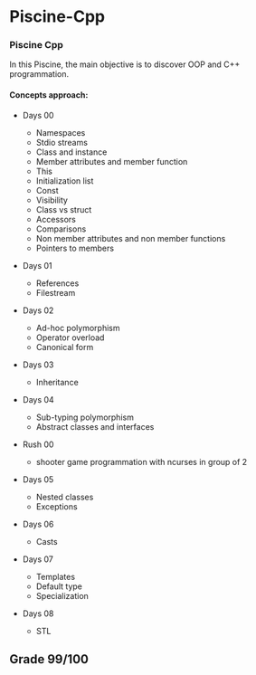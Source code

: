 # Piscine-Cpp

### Piscine Cpp

In this Piscine, the main objective is to discover OOP and C++ programmation.

#### Concepts approach:

- Days 00
	- Namespaces
	- Stdio streams
	- Class and instance
	- Member attributes and member function
	- This
	- Initialization list
	- Const
	- Visibility
	- Class vs struct
	- Accessors
	- Comparisons
	- Non member attributes and non member functions
	- Pointers to members


- Days 01
	- References
	- Filestream


- Days 02
	- Ad-hoc polymorphism
	- Operator overload
	- Canonical form


- Days 03
	- Inheritance


- Days 04
	- Sub-typing polymorphism
	- Abstract classes and interfaces


- Rush 00
	- shooter game programmation with ncurses in group of 2


- Days 05
	- Nested classes
	- Exceptions


- Days 06
	- Casts


- Days 07
	- Templates
	- Default type
	- Specialization


- Days 08
	- STL




## Grade 99/100
